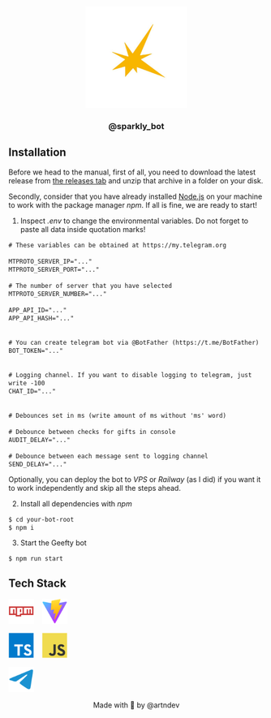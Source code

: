 <p align="center">
<img src="./assets/spark.png" width="200" />
</p>

<h3 align="center">
@sparkly_bot
</h3>

## Installation

Before we head to the manual, first of all, you need to download the latest release from [the releases tab](https://github.com/artndev/geefty-bot/releases) and unzip that archive in a folder on your disk.

Secondly, consider that you have already installed [Node.js](https://nodejs.org/) on your machine to work with the package manager _npm_. If all is fine, we are ready to start!

1. Inspect _.env_ to change the environmental variables. Do not forget to paste all data inside quotation marks!

```env
# These variables can be obtained at https://my.telegram.org

MTPROTO_SERVER_IP="..."
MTPROTO_SERVER_PORT="..."

# The number of server that you have selected
MTPROTO_SERVER_NUMBER="..."

APP_API_ID="..."
APP_API_HASH="..."


# You can create telegram bot via @BotFather (https://t.me/BotFather)
BOT_TOKEN="..."


# Logging channel. If you want to disable logging to telegram, just write -100
CHAT_ID="..."


# Debounces set in ms (write amount of ms without 'ms' word)

# Debounce between checks for gifts in console
AUDIT_DELAY="..."

# Debounce between each message sent to logging channel
SEND_DELAY="..."
```

Optionally, you can deploy the bot to _VPS_ or _Railway_ (as I did) if you want it to work independently and skip all the steps ahead.

2. Install all dependencies with _npm_

```shell
$ cd your-bot-root
$ npm i
```

3. Start the Geefty bot

```shell
$ npm run start
```

## Tech Stack

<img src="./assets/npm.svg" width=50 />&nbsp;&nbsp;&nbsp;
<img src="./assets/vite.svg" width=50 />

<img src="./assets/typescript.svg" width=50 />&nbsp;&nbsp;&nbsp;
<img src="./assets/javascript.svg" width=50 />

<img src="./assets/telegram.svg" width=50 />

<br/>

<p align="center"> Made with 💛 by @artndev</p>
